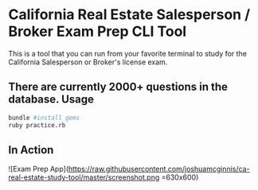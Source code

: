 California Real Estate Salesperson / Broker Exam Prep CLI Tool
=====
This is a tool that you can run from your favorite terminal to study for the
California Salesperson or Broker's license exam.

There are currently 2000+ questions in the database.
Usage
-----
```zsh
bundle #install gems
ruby practice.rb
```

In Action
-----
![Exam Prep App](https://raw.githubusercontent.com/joshuamcginnis/ca-real-estate-study-tool/master/screenshot.png =630x600)


